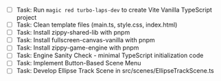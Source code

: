 - [ ] Task: Run `magic red turbo-laps-dev` to create Vite Vanilla TypeScript project
- [ ] Task: Clean template files (main.ts, style.css, index.html)
- [ ] Task: Install zippy-shared-lib with pnpm
- [ ] Task: Install fullscreen-canvas-vanilla with pnpm
- [ ] Task: Install zippy-game-engine with pnpm
- [ ] Task: Engine Sanity Check - minimal TypeScript initialization code
- [ ] Task: Implement Button-Based Scene Menu
- [ ] Task: Develop Ellipse Track Scene in src/scenes/EllipseTrackScene.ts
